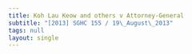 ```yaml
---
title: Koh Lau Keow and others v Attorney-General
subtitle: "[2013] SGHC 155 / 19\_August\_2013"
tags: null
layout: single
---
```


